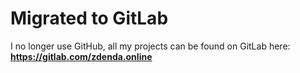 Migrated to GitLab
==================
I no longer use GitHub, all my projects can be found on GitLab here: **https://gitlab.com/zdenda.online**